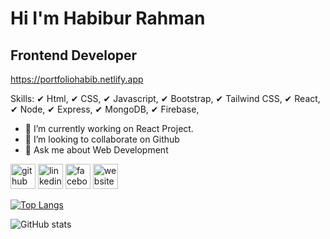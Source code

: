 # Hi I'm Habibur Rahman
## Frontend Developer

https://portfoliohabib.netlify.app

 Skills: 
✔ Html,
✔ CSS,
✔ Javascript,
✔ Bootstrap,
✔ Tailwind CSS,
✔ React,
✔ Node,
✔ Express,
✔ MongoDB,
✔ Firebase,

- 🔭 I’m currently working on React Project. 
- 👯 I’m looking to collaborate on Github 
- 💬 Ask me about Web Development 


[<img src='https://cdn.jsdelivr.net/npm/simple-icons@3.0.1/icons/github.svg' alt='github' height='40'>](https://github.com/https://github.com/HabiburRahman02)  [<img src='https://cdn.jsdelivr.net/npm/simple-icons@3.0.1/icons/linkedin.svg' alt='linkedin' height='40'>](https://www.linkedin.com/in/https://www.linkedin.com/in/habiburrahmandev/)  [<img src='https://cdn.jsdelivr.net/npm/simple-icons@3.0.1/icons/facebook.svg' alt='facebook' height='40'>](https://www.facebook.com/https://www.facebook.com/habiburrahman.habib.56027281)  [<img src='https://cdn.jsdelivr.net/npm/simple-icons@3.0.1/icons/icloud.svg' alt='website' height='40'>](https://portfoliohabib.netlify.app)  

[![Top Langs](https://github-readme-stats.vercel.app/api/top-langs/?username=HabiburRahman02)](https://github.com/HabiburRahman02)

![GitHub stats](https://github-readme-stats.vercel.app/api?username=HabiburRahman02&show_icons=true)


